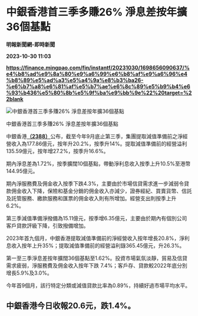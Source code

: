 # 中銀香港首三季多賺26% 淨息差按年擴36個基點
**明報新聞網-即時新聞**

**2023-10-30 11:03**

**https://finance.mingpao.com/fin/instantf/20231030/1698656090637/%e4%b8%ad%e9%8a%80%e9%a6%99%e6%b8%af%e9%a6%96%e4%b8%89%e5%ad%a3%e5%a4%9a%e8%b3%ba26-%e6%b7%a8%e6%81%af%e5%b7%ae%e6%8c%89%e5%b9%b4%e6%93%b436%e5%80%8b%e5%9f%ba%e9%bb%9e%22%20target=%22blank**

![中銀香港首三季多賺26% 淨息差按年擴36個基點](https://fs.mingpao.com/fin/20231030/s00010/fde766f5ac39c5cd8a135c371f2ba7f0.jpg)

中銀香港首三季多賺26% 淨息差按年擴36個基點

中銀香港[**（2388）**](https://finance.mingpao.com/fin/instantf/20231030/1698656090637/stock1.php?code=2388)公布，截至今年9月底止第三季，集團提取減值準備前之淨經營收入為177.86億元，按年升20.2%，按季升14%。提取減值準備前的經營溢利135.59億元，按年增27.2%，按季升16.6%。

期內淨息差為1.72%，按季擴闊10個基點，帶動淨利息收入按季上升10.5%至港幣144.95億元。

期內淨服務費及佣金收入按季下跌4.3%，主要由於市場信貸需求進一步減弱令貸款佣金收入下降，保險和基金分銷的佣金收入亦減少，證券經紀、買賣貨幣、信託及託管服務、繳款服務和匯票的佣金收入則有所增加。經營支出則按季上升6.2%。

第三季減值準備淨撥備為15.11億元，按季增6.35億元，主要由於期內有個別公司客戶貸款評級下降，引致撥備增加。

2023年首九個月，中銀香港提取減值準備前的淨經營收入按年增長20.8%，淨利息收入按年上升35%；提取減值準備前的經營溢利錄365.45億元，升26.3%。

第一至三季淨息差按年擴闊36個基點至1.62%。投資市場氣氛淡靜，貿易及信貸需求疲弱，淨服務費及佣金收入按年下跌 7.4%；客戶存、貸款較2022年底分別增長5.9%及3.0%。

今年首9個月，該行特定分類或減值貸款比率為0.89%，持續好過市場平均水平。

中銀香港今日收報20.6元，跌1.4%。
--------------------